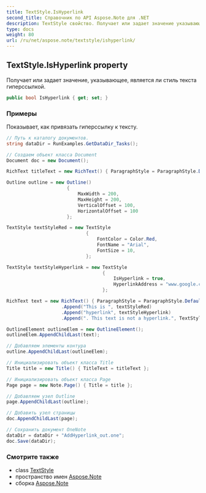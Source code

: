 ```yaml
---
title: TextStyle.IsHyperlink
second_title: Справочник по API Aspose.Note для .NET
description: TextStyle свойство. Получает или задает значение указывающее является ли стиль текста гиперссылкой.
type: docs
weight: 80
url: /ru/net/aspose.note/textstyle/ishyperlink/
---
```

## TextStyle.IsHyperlink property

Получает или задает значение, указывающее, является ли стиль текста гиперссылкой.

```csharp
public bool IsHyperlink { get; set; }
```

### Примеры

Показывает, как привязать гиперссылку к тексту.

```csharp
// Путь к каталогу документов.
string dataDir = RunExamples.GetDataDir_Tasks();

// Создаем объект класса Document
Document doc = new Document();

RichText titleText = new RichText() { ParagraphStyle = ParagraphStyle.Default }.Append("Title!");

Outline outline = new Outline()
                      {
                          MaxWidth = 200,
                          MaxHeight = 200,
                          VerticalOffset = 100,
                          HorizontalOffset = 100
                      };

TextStyle textStyleRed = new TextStyle
                             {
                                 FontColor = Color.Red,
                                 FontName = "Arial",
                                 FontSize = 10,
                             };

TextStyle textStyleHyperlink = new TextStyle
                                   {
                                       IsHyperlink = true,
                                       HyperlinkAddress = "www.google.com"
                                   };

RichText text = new RichText() { ParagraphStyle = ParagraphStyle.Default }
                    .Append("This is ", textStyleRed)
                    .Append("hyperlink", textStyleHyperlink)
                    .Append(". This text is not a hyperlink.", TextStyle.Default);

OutlineElement outlineElem = new OutlineElement();
outlineElem.AppendChildLast(text);

// Добавляем элементы контура
outline.AppendChildLast(outlineElem);

// Инициализировать объект класса Title
Title title = new Title() { TitleText = titleText };

// Инициализировать объект класса Page
Page page = new Note.Page() { Title = title };

// Добавляем узел Outline
page.AppendChildLast(outline);

// Добавить узел страницы
doc.AppendChildLast(page);

// Сохранить документ OneNote
dataDir = dataDir + "AddHyperlink_out.one";
doc.Save(dataDir);
```

### Смотрите также

* class [TextStyle](../)
* пространство имен [Aspose.Note](../../textstyle/)
* сборка [Aspose.Note](../../../)


